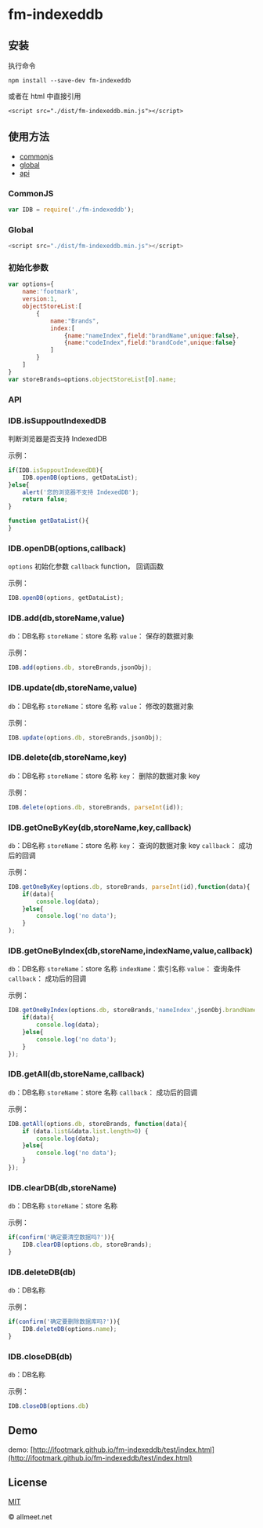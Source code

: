# fm-indexeddb

## 安装

执行命令

`npm install --save-dev fm-indexeddb`

或者在 html 中直接引用

`<script src="./dist/fm-indexeddb.min.js"></script>`

## 使用方法

* [commonjs](#commonjs)
* [global](#global)
* [api](#api)

### CommonJS
```javascript
var IDB = require('./fm-indexeddb');
```


### Global
```javascript
<script src="./dist/fm-indexeddb.min.js"></script>
```

### 初始化参数
```javascript
var options={
    name:'footmark',
    version:1,
    objectStoreList:[
        {
            name:"Brands",
            index:[
                {name:"nameIndex",field:"brandName",unique:false},
                {name:"codeIndex",field:"brandCode",unique:false}
            ]
        }
    ]
}
var storeBrands=options.objectStoreList[0].name;
```

### API

### IDB.isSuppoutIndexedDB

判断浏览器是否支持 IndexedDB

示例：
```javascript
if(IDB.isSuppoutIndexedDB){
    IDB.openDB(options, getDataList);
}else{
    alert('您的浏览器不支持 IndexedDB');
    return false;
}

function getDataList(){
}
```


### IDB.openDB(options,callback)

`options` 初始化参数
`callback` function， 回调函数

示例：
```javascript
IDB.openDB(options, getDataList);
```


### IDB.add(db,storeName,value)

`db`：DB名称
`storeName`：store 名称
`value`： 保存的数据对象

示例：
```javascript
IDB.add(options.db, storeBrands,jsonObj);
```

### IDB.update(db,storeName,value)

`db`：DB名称
`storeName`：store 名称
`value`： 修改的数据对象

示例：
```javascript
IDB.update(options.db, storeBrands,jsonObj);
```



### IDB.delete(db,storeName,key)

`db`：DB名称
`storeName`：store 名称
`key`： 删除的数据对象 key

示例：
```javascript
IDB.delete(options.db, storeBrands, parseInt(id));
```

### IDB.getOneByKey(db,storeName,key,callback)

`db`：DB名称
`storeName`：store 名称
`key`： 查询的数据对象 key
`callback`： 成功后的回调

示例：
```javascript
IDB.getOneByKey(options.db, storeBrands, parseInt(id),function(data){
    if(data){
        console.log(data);
    }else{
    	console.log('no data');
    }
);
```

### IDB.getOneByIndex(db,storeName,indexName,value,callback)

`db`：DB名称
`storeName`：store 名称
`indexName`：索引名称
`value`： 查询条件
`callback`： 成功后的回调

示例：
```javascript
IDB.getOneByIndex(options.db, storeBrands,'nameIndex',jsonObj.brandName,function(data){
    if(data){
        console.log(data);
    }else{
    	console.log('no data');
    }
});
```


### IDB.getAll(db,storeName,callback)

`db`：DB名称
`storeName`：store 名称
`callback`： 成功后的回调

示例：
```javascript
IDB.getAll(options.db, storeBrands, function(data){
    if (data.list&&data.list.length>0) {
        console.log(data);
    }else{
        console.log('no data');
    }
});
```


### IDB.clearDB(db,storeName)

`db`：DB名称
`storeName`：store 名称

示例：
```javascript
if(confirm('确定要清空数据吗?')){
    IDB.clearDB(options.db, storeBrands);
}
```

### IDB.deleteDB(db)

`db`：DB名称

示例：
```javascript
if(confirm('确定要删除数据库吗?')){
    IDB.deleteDB(options.name);
}
```

### IDB.closeDB(db)

`db`：DB名称

示例：
```javascript
IDB.closeDB(options.db)
```



##	Demo
demo: [http://ifootmark.github.io/fm-indexeddb/test/index.html](http://ifootmark.github.io/fm-indexeddb/test/index.html)


## License
[MIT](https://github.com/ifootmark/fm-indexeddb/blob/master/LICENSE)


© allmeet.net
